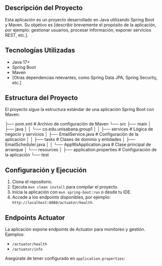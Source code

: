 ## Descripción del Proyecto

Esta aplicación es un proyecto desarrollado en Java utilizando Spring Boot y Maven. Su objetivo es [describir brevemente el propósito de la aplicación, por ejemplo: gestionar usuarios, procesar información, exponer servicios REST, etc.].

## Tecnologías Utilizadas

- Java 17+
- Spring Boot
- Maven
- [Otras dependencias relevantes, como Spring Data JPA, Spring Security, etc.]

## Estructura del Proyecto

El proyecto sigue la estructura estándar de una aplicación Spring Boot con Maven:

├── pom.xml                               # Archivo de configuración de Maven
└── src
├── main
│   ├── java
│   │   └── co.edu.unisabana.group1
│   │       ├── services               # Lógica de negocio y servicios
│               ├── EmailService.java      # Configuración de la aplicación
│   │       ├── tasks                 # Clases de dominio y entidades
│               ├── EmailScheduler.java
│   │       └── AppWsApplication.java        # Clase principal de arranque
│   └── resources
│       ├── application.properties      # Configuración de la aplicación
└── test

## Configuración y Ejecución

1. Clona el repositorio.
2. Ejecuta `mvn clean install` para compilar el proyecto.
3. Inicia la aplicación con `mvn spring-boot:run` o desde tu IDE.
4. Accede a los endpoints disponibles, por ejemplo: `http://localhost:8080/actuator/health`.

## Endpoints Actuator

La aplicación expone endpoints de Actuator para monitoreo y gestión. Ejemplos:

- `/actuator/health`
- `/actuator/info`

Asegúrate de tener configurado en `application.properties`:

